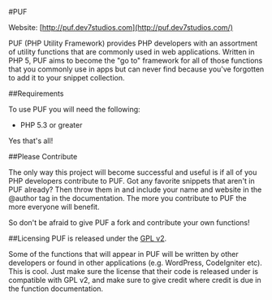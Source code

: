#PUF

Website: [http://puf.dev7studios.com](http://puf.dev7studios.com/)

PUF (PHP Utility Framework) provides PHP developers with an assortment of utility functions that are commonly used in web applications. 
Written in PHP 5, PUF aims to become the "go to" framework for all of those functions that you commonly use in apps but can never find
because you've forgotten to add it to your snippet collection.

##Requirements

To use PUF you will need the following:

* PHP 5.3 or greater

Yes that's all!

##Please Contribute

The only way this project will become successful and useful is if all of you PHP developers contribute to PUF. Got any favorite snippets
that aren't in PUF already? Then throw them in and include your name and website in the @author tag in the documentation. The more you contribute
to PUF the more everyone will benefit.

So don't be afraid to give PUF a fork and contribute your own functions!

##Licensing
PUF is released under the [GPL v2](http://www.gnu.org/licenses/gpl-2.0.html).

Some of the functions that will appear in PUF will be written by other developers or found in other applications (e.g. WordPress, CodeIgniter etc).
This is cool. Just make sure the license that their code is released under is compatible with GPL v2, and make sure to give credit where credit is due
in the function documentation.